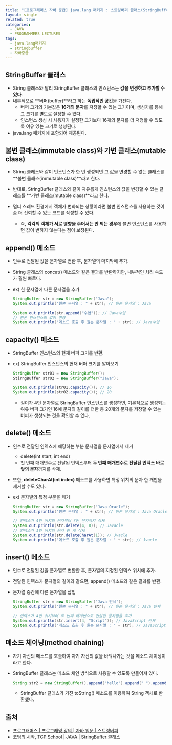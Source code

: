 ```yaml
---
title: "[프로그래머스 자바 중급] java.lang 패키지 : 스트링버퍼 클래스(StringBuffer Class)"
layout: single
related: true
categories:
  - JAVA
  - PROGRAMMERS LECTURES
tags:
  - java.lang패키지
  - stringbuffer
  - 자바중급
---
```


## StringBuffer 클래스
- String 클래스와 달리 StringBuffer 클래스의 인스턴스는 **값을 변경하고 추가할 수 있다**.
- 내부적으로 **버퍼(buffer)**라고 하는 **독립적인 공간**을 가진다.
  - 버퍼 크기의 기본값은 **16개의 문자**를 저장할 수 있는 크기이며, 생성자를 통해 그 크기를 별도로 설정할 수 있다.
  - 인스턴스 생성 시 사용자가 설정한 크기보다 16개의 문자를 더 저정할 수 있도록 여유 있는 크기로 생성된다.
- java.lang 패키지에 포함되어 제공된다.

## 불변 클래스(immutable class)와 가변 클래스(mutable class)
- String 클래스와 같이 인스턴스가 한 번 생성되면 그 값을 변경할 수 없는 클래스를 **불변 클래스(immutable class)**라고 한다.
- 반대로, StringBuffer 클래스와 같이 자유롭게 인스턴스의 값을 변경할 수 있는 클래스를 **가변 클래스(mutable class)**라고 한다.

- 멀티 스레드 환경에서 객체가 변화되는 상황이라면 불변 인스턴스를 사용하는 것이 좀 더 신뢰할 수 있는 코드를 작성할 수 있다. 
  - 즉, **각각의 객체가 서로 영향을 주어서는 안 되는 경우**에 불변 인스턴스를 사용하면 값이 변하지 않는다는 점이 보장된다.
  
## append() 메소드
- 인수로 전달된 값을 문자열로 변환 후, 문자열의 마지막에 추가.
- String 클래스의 concat() 메소드와 같은 결과를 반환하지만, 내부적인 처리 속도가 훨씬 빠르다.

- ex) 한 문자열에 다른 문자열을 추가

  ```java
  StringBuffer str = new StringBuffer("Java");
  System.out.println("원본 문자열 : " + str); // 원본 문자열 : Java
  
  System.out.println(str.append("수업")); // Java수업
  // 원본 인스턴스의 값이 변경
  System.out.println("메소드 호출 후 원본 문자열 : " + str); // Java수업
  ```
  
## capacity() 메소드
- StringBuffer 인스턴스의 현재 버퍼 크기를 반환.

- ex) StringBuffer 인스턴스의 현재 버퍼 크기를 알아보기

  ```java
  StringBuffer str01 = new StringBuffer();
  StirngBuffer str02 = new StringBuffer("Java");
  
  System.out.println(str01.capacity()); // 16
  System.out.println(str02.capacity()); // 20
  ```
  - 길이가 4인 문자열로 StringBuffer 인스턴스를 생성하면, 기본적으로 생성되는 여유 버퍼 크기인 16에 문자의 길이를 더한 총 20개의 문자를 저장할 수 있는 버퍼가 생성되는 것을 확인할 수 있다.

## delete() 메소드
- 인수로 전달된 인덱스에 해당하는 부분 문자열을 문자열에서 제거
  - delete(int start, int end)
  - 첫 번째 매개변수로 전달된 인덱스부터 **두 번째 매개변수로 전달된 인덱스 바로 앞의 문자**까지를 삭제.
- 또한, **deleteCharAt(int index)** 메소드를 사용하면 특정 위치의 문자 한 개만을 제거할 수도 있다.

- ex) 문자열의 특정 부분을 제거

  ```java
  StringBuffer str = new StringBuffer("Java Oracle");
  System.out.println("원본 문자열 : " + str); // 원본 문자열 : Java Oracle
  
  // 인덱스가 4인 위치의 문자부터 7인 문자까지 삭제
  System.out.println(str.delete(4, 8)); // Javacle
  // 인덱스가 1인 위치의 문자 한 개 삭제
  System.out.println(str.deleteCharAt(1)); // Jvacle
  System.out.println("메소드 호출 후 원본 문자열 : " + str); // Jvacle
  ```

## insert() 메소드
- 인수로 전달된 값을 문자열로 변환한 후, 문자열의 지정된 인덱스 위치에 추가.
- 전달된 인덱스가 문자열의 길이와 같으면, append() 메소드와 같은 결과를 반환.

- 문자열 중간에 다른 문자열을 삽입

  ```java
  StringBuffer str = new StringBuffer("Java 만세");
  System.out.println("원본 문자열 : " + str); // 원본 문자열 : Java 만세
  
  // 인덱스가 4인 위치부터 두 번째 매개변수로 전달된 문자열을 추가
  System.out.println(str.insert(4, "Script")); // JavaScript 만세
  System.out.println("메소드 호출 후 원본 문자열 : " + str); // JavaScript 만세
  ```
  
## 메소드 체이닝(method chaining)
- 자기 자신의 메소드를 호출하여 자기 자신의 값을 바꿔나가는 것을 메소드 체이닝이라고 한다.
- StringBuffer 클래스는 메소드 체인 방식으로 사용할 수 있도록 만들어져 있다.

  ```java
  String str2 = new StringBuffer().append("hello").append(" ").append("world").toString();
  ```
  - StringBuffer 클래스가 가진 toString() 메소드를 이용하여 String 객체로 반환했다.
  
## 출처
- [프로그래머스 \| 프로그래밍 강의 \| 자바 입문 \| 스트링버퍼](https://programmers.co.kr/learn/courses/9/lessons/253)
- [코딩의 시작, TCP School \| JAVA \| StringBuffer 클래스](https://www.tcpschool.com/java/java_api_stringBuffer)
